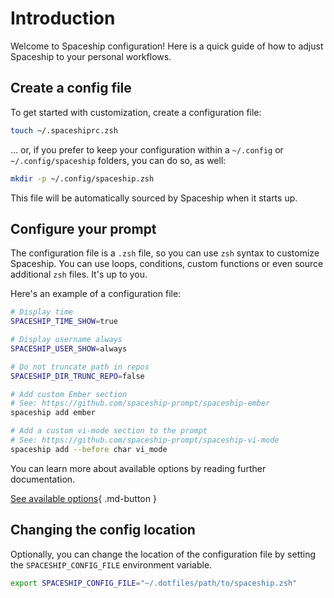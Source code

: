 # Introduction

Welcome to Spaceship configuration! Here is a quick guide of how to adjust Spaceship to your personal workflows.

## Create a config file

To get started with customization, create a configuration file:

```zsh
touch ~/.spaceshiprc.zsh
```

… or, if you prefer to keep your configuration within a `~/.config` or `~/.config/spaceship` folders, you can do so, as well:

```zsh
mkdir -p ~/.config/spaceship.zsh
```

This file will be automatically sourced by Spaceship when it starts up.

## Configure your prompt

The configuration file is a `.zsh` file, so you can use `zsh` syntax to customize Spaceship. You can use loops, conditions, custom functions or even source additional `zsh` files. It's up to you.

Here's an example of a configuration file:

```zsh
# Display time
SPACESHIP_TIME_SHOW=true

# Display username always
SPACESHIP_USER_SHOW=always

# Do not truncate path in repos
SPACESHIP_DIR_TRUNC_REPO=false

# Add custom Ember section
# See: https://github.com/spaceship-prompt/spaceship-ember
spaceship add ember

# Add a custom vi-mode section to the prompt
# See: https://github.com/spaceship-prompt/spaceship-vi-mode
spaceship add --before char vi_mode
```

You can learn more about available options by reading further documentation.

[See available options](/config/prompt){ .md-button }

## Changing the config location

Optionally, you can change the location of the configuration file by setting the `SPACESHIP_CONFIG_FILE` environment variable.

```zsh
export SPACESHIP_CONFIG_FILE="~/.dotfiles/path/to/spaceship.zsh"
```
